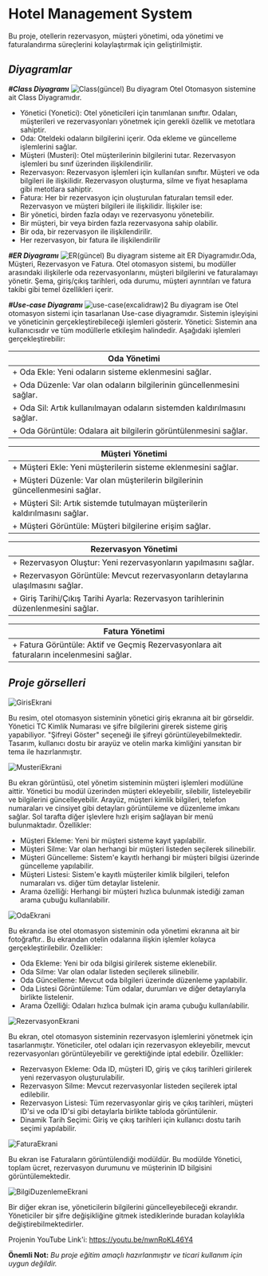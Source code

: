 # Hotel Management System
Bu proje, otellerin rezervasyon, müşteri yönetimi, oda yönetimi ve faturalandırma süreçlerini kolaylaştırmak için geliştirilmiştir.

## *Diyagramlar*

__*#Class Diyagramı*__
![Class(güncel)](https://github.com/user-attachments/assets/f01e1e7b-5d94-4fea-8b7d-e904b9b83670)
Bu diyagram Otel Otomasyon sistemine ait Class Diyagramıdır.
+ Yönetici (Yonetici): Otel yöneticileri için tanımlanan sınıftır. Odaları, müşterileri ve rezervasyonları yönetmek için gerekli özellik ve metotlara sahiptir.
+ Oda: Oteldeki odaların bilgilerini içerir. Oda ekleme ve güncelleme işlemlerini sağlar.
+ Müşteri (Musteri): Otel müşterilerinin bilgilerini tutar. Rezervasyon işlemleri bu sınıf üzerinden ilişkilendirilir.
+ Rezervasyon: Rezervasyon işlemleri için kullanılan sınıftır. Müşteri ve oda bilgileri ile ilişkilidir. Rezervasyon oluşturma, silme ve fiyat hesaplama gibi metotlara sahiptir.
+ Fatura: Her bir rezervasyon için oluşturulan faturaları temsil eder. Rezervasyon ve müşteri bilgileri ile ilişkilidir.
İlişkiler ise:
+ Bir yönetici, birden fazla odayı ve rezervasyonu yönetebilir.
+ Bir müşteri, bir veya birden fazla rezervasyona sahip olabilir.
+ Bir oda, bir rezervasyon ile ilişkilendirilir.
+ Her rezervasyon, bir fatura ile ilişkilendirilir



__*#ER Diyagramı*__
![ER(güncel)](https://github.com/user-attachments/assets/3057485a-5e05-4806-bba5-10d7225e7bae)
Bu diyagram sisteme ait ER Diyagramıdır.Oda, Müşteri, Rezervasyon ve Fatura. Otel otomasyon sistemi, bu modüller arasındaki ilişkilerle oda rezervasyonlarını, müşteri bilgilerini ve faturalamayı yönetir. Şema, giriş/çıkış tarihleri, oda durumu, müşteri ayrıntıları ve fatura takibi gibi temel özellikleri içerir.



__*#Use-case Diyagramı*__
![use-case(excalidraw)2](https://github.com/user-attachments/assets/075d2419-abd7-493c-b0d7-adc4b7970b08)
Bu diyagram ise Otel otomasyon sistemi için tasarlanan Use-case diyagramıdır. Sistemin işleyişini ve yöneticinin gerçekleştirebileceği işlemleri gösterir.
Yönetici:
Sistemin ana kullanıcısıdır ve tüm modüllerle etkileşim halindedir. Aşağıdaki işlemleri gerçekleştirebilir:

| Oda Yönetimi |                                                
|--------------|
| + Oda Ekle: Yeni odaların sisteme eklenmesini sağlar. |
| + Oda Düzenle: Var olan odaların bilgilerinin güncellenmesini sağlar. |
| + Oda Sil: Artık kullanılmayan odaların sistemden kaldırılmasını sağlar. |
| + Oda Görüntüle: Odalara ait bilgilerin görüntülenmesini sağlar. |

| Müşteri Yönetimi |
|--------------|
| + Müşteri Ekle: Yeni müşterilerin sisteme eklenmesini sağlar. |
| + Müşteri Düzenle: Var olan müşterilerin bilgilerinin güncellenmesini sağlar. |
| + Müşteri Sil: Artık sistemde tutulmayan müşterilerin kaldırılmasını sağlar. |
| + Müşteri Görüntüle: Müşteri bilgilerine erişim sağlar. |

| Rezervasyon Yönetimi |
|--------------|
| + Rezervasyon Oluştur: Yeni rezervasyonların yapılmasını sağlar. |
| + Rezervasyon Görüntüle: Mevcut rezervasyonların detaylarına ulaşılmasını sağlar. |
| + Giriş Tarihi/Çıkış Tarihi Ayarla: Rezervasyon tarihlerinin düzenlenmesini sağlar. |

| Fatura Yönetimi |
|--------------|
| + Fatura Görüntüle: Aktif ve Geçmiş Rezervasyonlara ait faturaların incelenmesini sağlar. |



## *Proje görselleri*
![GirisEkrani](https://github.com/user-attachments/assets/a64de6db-9cfd-4eeb-b45e-57163455712f)

Bu resim, otel otomasyon sisteminin yönetici giriş ekranına ait bir görseldir. Yönetici TC Kimlik Numarası ve şifre bilgilerini girerek sisteme giriş yapabiliyor. "Şifreyi Göster" seçeneği ile şifreyi görüntüleyebilmektedir. Tasarım, kullanıcı dostu bir arayüz ve otelin marka kimliğini yansıtan bir tema ile hazırlanmıştır.


![MusteriEkrani](https://github.com/user-attachments/assets/186bd3bf-4ee1-4677-b6b0-1226004be2e7)

Bu ekran görüntüsü, otel yönetim sisteminin müşteri işlemleri modülüne aittir. Yönetici bu modül üzerinden müşteri ekleyebilir, silebilir, listeleyebilir ve bilgilerini güncelleyebilir. Arayüz, müşteri kimlik bilgileri, telefon numaraları ve cinsiyet gibi detayları görüntüleme ve düzenleme imkanı sağlar. Sol tarafta diğer işlevlere hızlı erişim sağlayan bir menü bulunmaktadır.
Özellikler:
+ Müşteri Ekleme: Yeni bir müşteri sisteme kayıt yapılabilir.
+ Müşteri Silme: Var olan herhangi bir müşteri listeden seçilerek silinebilir.
+ Müşteri Güncelleme: Sistem'e kayıtlı herhangi bir müşteri bilgisi üzerinde güncelleme yapılabilir.
+ Müşteri Listesi: Sistem'e kayıtlı müşteriler kimlik bilgileri, telefon numaraları vs. diğer tüm detaylar listelenir.
+ Arama özelliği: Herhangi bir müşteri hızlıca bulunmak istediği zaman arama çubuğu kullanılabilir.


![OdaEkrani](https://github.com/user-attachments/assets/a9fe477b-3214-4aa1-b6f3-f36cee7e9811)

Bu ekranda ise otel otomasyon sisteminin oda yönetimi ekranına ait bir fotoğraftır.. Bu ekrandan otelin odalarına ilişkin işlemler kolayca gerçekleştirilebilir.
Özellikler:
+ Oda Ekleme: Yeni bir oda bilgisi girilerek sisteme eklenebilir.
+ Oda Silme: Var olan odalar listeden seçilerek silinebilir.
+ Oda Güncelleme: Mevcut oda bilgileri üzerinde düzenleme yapılabilir.
+ Oda Listesi Görüntüleme: Tüm odalar, durumları ve diğer detaylarıyla birlikte listelenir.
+ Arama Özelliği: Odaları hızlıca bulmak için arama çubuğu kullanılabilir.


![RezervasyonEkrani](https://github.com/user-attachments/assets/335ced04-40d6-4b56-8f25-be82a587e350)

Bu ekran, otel otomasyon sisteminin rezervasyon işlemlerini yönetmek için tasarlanmıştır. Yöneticiler, otel odaları için rezervasyon ekleyebilir, mevcut rezervasyonları görüntüleyebilir ve gerektiğinde iptal edebilir.
Özellikler:
+ Rezervasyon Ekleme: Oda ID, müşteri ID, giriş ve çıkış tarihleri girilerek yeni rezervasyon oluşturulabilir.
+ Rezervasyon Silme: Mevcut rezervasyonlar listeden seçilerek iptal edilebilir.
+ Rezervasyon Listesi: Tüm rezervasyonlar giriş ve çıkış tarihleri, müşteri ID'si ve oda ID'si gibi detaylarla birlikte tabloda görüntülenir.
+ Dinamik Tarih Seçimi: Giriş ve çıkış tarihleri için kullanıcı dostu tarih seçimi yapılabilir.



![FaturaEkrani](https://github.com/user-attachments/assets/f4b43e7d-c631-42d7-875b-c36fe3f75486)

Bu ekran ise Faturaların görüntülendiği modüldür. Bu modülde Yönetici, toplam ücret, rezervasyon durumunu ve müşterinin ID bilgisini görüntülemektedir.


![BilgiDuzenlemeEkrani](https://github.com/user-attachments/assets/df2df199-c246-4e96-8143-f6ba919c4449)

Bir diğer ekran ise, yöneticilerin bilgilerini güncelleyebileceği ekrandır. Yöneticiler bir şifre değişikliğine gitmek istediklerinde buradan kolaylıkla değiştirebilmektedirler.



Projenin YouTube Link'i: https://youtu.be/nwnRoKL46Y4

**Önemli Not:**
*Bu proje eğitim amaçlı hazırlanmıştır ve ticari kullanım için uygun değildir.*
